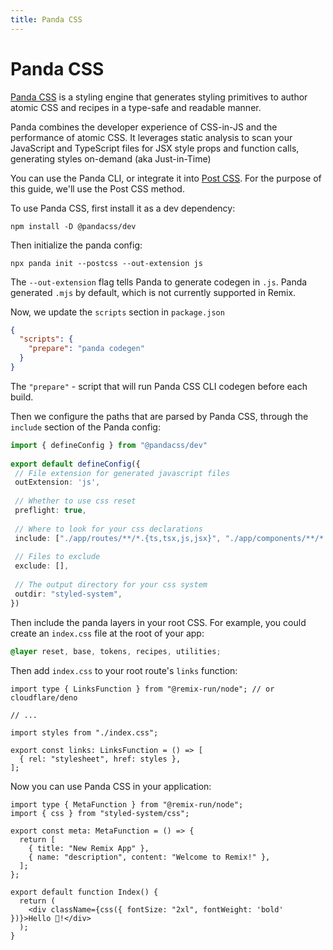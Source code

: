 ```yaml
---
title: Panda CSS
---
```


# Panda CSS

[Panda CSS][pandacss] is a styling engine that generates styling primitives to author atomic CSS and recipes in a type-safe and readable manner.

Panda combines the developer experience of CSS-in-JS and the performance of atomic CSS. It leverages static analysis to scan your JavaScript and TypeScript files for JSX style props and function calls, generating styles on-demand (aka Just-in-Time)

You can use the Panda CLI, or integrate it into [Post CSS][remix_postcss]. For the purpose of this guide, we'll use the Post CSS method.

To use Panda CSS, first install it as a dev dependency:

```shellscript nonumber
npm install -D @pandacss/dev
```

Then initialize the panda config:

```shellscript nonumber
npx panda init --postcss --out-extension js
```

<docs-info>The `--out-extension` flag tells Panda to generate codegen in `.js`. Panda generated `.mjs` by default, which is not currently supported in Remix.</docs-info>

Now, we update the `scripts` section in `package.json`

```json filename=package.json
{
  "scripts": {
    "prepare": "panda codegen"
  }
}
```

<docs-info>The `"prepare"` - script that will run Panda CSS CLI codegen before each build.</docs-info>


Then we configure the paths that are parsed by Panda CSS, through the `include` section of the Panda config:

```ts filename=panda.config.ts lines=[11]
import { defineConfig } from "@pandacss/dev"
 
export default defineConfig({
 // File extension for generated javascript files
 outExtension: 'js',
 
 // Whether to use css reset
 preflight: true,
 
 // Where to look for your css declarations
 include: ["./app/routes/**/*.{ts,tsx,js,jsx}", "./app/components/**/*.{ts,tsx,js,jsx}"],
 
 // Files to exclude
 exclude: [],
 
 // The output directory for your css system
 outdir: "styled-system",
})
```

Then include the panda layers in your root CSS. For example, you could create an `index.css` file at the root of your app:

```css filename=app/index.css
@layer reset, base, tokens, recipes, utilities;
```

Then add `index.css` to your root route's `links` function:

```tsx filename=app/root.tsx
import type { LinksFunction } from "@remix-run/node"; // or cloudflare/deno

// ...

import styles from "./index.css";

export const links: LinksFunction = () => [
  { rel: "stylesheet", href: styles },
];
```

Now you can use Panda CSS in your application:

```tsx filename=app/routes/_index.tsx
import type { MetaFunction } from "@remix-run/node";
import { css } from "styled-system/css";
 
export const meta: MetaFunction = () => {
  return [
    { title: "New Remix App" },
    { name: "description", content: "Welcome to Remix!" },
  ];
};
 
export default function Index() {
  return (
    <div className={css({ fontSize: "2xl", fontWeight: 'bold' })}>Hello 🐼!</div>
  );
}
```


[pandacss]: https://panda-css.com
[remix_postcss]: ./postcss
